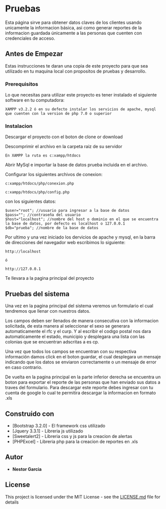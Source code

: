 # Pruebas

Esta página sirve para obtener datos claves de los clientes usando unicamente la informacion básica, asi como generar reportes de la informacion guardada únicamente a las personas que cuenten con credenciales de acceso.

## Antes de Empezar

Estas instrucciones te daran una copia de este proyecto para que sea utilizado en tu maquina local con propositos de pruebas y desarrollo.

### Prerequisitos

Lo que necesitas para utilizar este proyecto es tener instalado el siguiente software en tu computadora:

```
XAMPP v3.2.2 ó en su defecto instalar los servicios de apache, mysql que cuenten con la version de php 7.0 o superior

```

### Instalacion

Descargar el proyecto con el boton de clone or download

Descomprimir el archivo en la carpeta raiz de su servidor

```
En XAMPP la ruta es c:xampp/htdocs
```

Abrir MySql e importar la base de datos prueba incluida en el archivo.

Configurar los siguientes archivos de conexion:

```
c:xampp/htdocs/php/conexion.php

c:xampp/htdocs/php/config.php
```

con los siguientes datos:

```
$user="root"; //usuario para ingresar a la base de datos
$pass=""; //contraseña del usuario
$host="localhost"; //nombre del host o dominio en el que se encuentra la base de datos, por defecto es localhost o 127.0.0.1
$db="prueba"; //nombre de la base de datos

```

Por ultimo y una vez iniciado los dervicios de apache y mysql, en la barra de direcciones del navegador web escribimos lo siguiente:

```
http://localhost

ó

http://127.0.0.1
```

Te llevara a la pagina principal del proyecto

## Pruebas del sistema

Una vez en la pagina principal del sistema veremos un formulario el cual tendremos que llenar con nuestros datos.

Los campos deben ser llenados de manera consecutiva con la informacion solicitada, de esta manera al seleccionar el sexo se generara automaticamente el rfc y el curp. Y al escribir el codigo postal nos dara automaticamente el estado, municipio y desplegara una lista con las colonias que se encuentran adscritas a es cp.

Una vez que todos los campos se encuentran con su respectiva información damos click en el boton guardar, el cual desplegara un mensaje indicando que los datos se enviaron correctamente o un mensaje de error en caso contrario.

De vuelta en la pagina principal en la parte inferior derecha se encuentra un boton para exportar el reporte de las personas que han enviado sus datos a traves del formulario. Para descargar este reporte debes ingresar con tu cuenta de google lo cual te permitira descargar la informacion en formato .xls


## Construido con

* [Bootstrap 3.2.0] - El framework css utilizado
* [Jquery 3.3.1] - Libreria js utilizado
* [Sweetalert2] - Libreria css y js para la creacion de alertas
* [PHPExcel] - Libreria php para la creacion de reportes en .xls


## Autor

* **Nestor Garcia** 

## License

This project is licensed under the MIT License - see the [LICENSE.md](LICENSE.md) file for details

